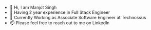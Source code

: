 - 👋 Hi, I am Manjot Singh
- 👀 Having 2 year experience in Full Stack Engineer
- 🌱 Currently Working as Associate Software Engineer at Technossus
- 📫 Please feel free to reach out to me on LinkedIn

<!---
singh98035/singh98035 is a ✨ special ✨ repository because its `README.md` (this file) appears on your GitHub profile.
You can click the Preview link to take a look at your changes.
--->
